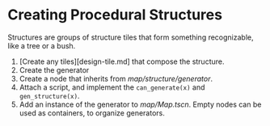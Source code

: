 # Creating Procedural Structures

Structures are groups of structure tiles that form something recognizable, like a tree or a bush.

1. [Create any tiles][design-tile.md] that compose the structure.
2. Create the generator
  1. Create a node that inherits from *map/structure/generator*.
  2. Attach a script, and implement the `can_generate(x)` and `gen_structure(x)`.
3. Add an instance of the generator to *map/Map.tscn*. Empty nodes can be used as containers, to organize generators.
